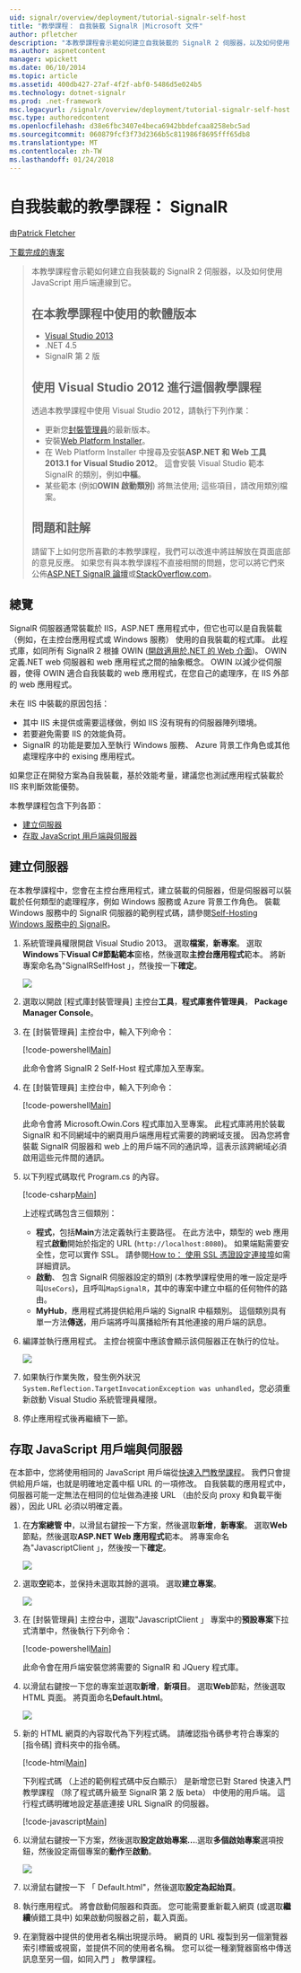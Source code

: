 ```yaml
---
uid: signalr/overview/deployment/tutorial-signalr-self-host
title: "教學課程： 自我裝載 SignalR |Microsoft 文件"
author: pfletcher
description: "本教學課程會示範如何建立自我裝載的 SignalR 2 伺服器，以及如何使用 JavaScript 用戶端連線到它。 教學課程 V 中使用的軟體版本..."
ms.author: aspnetcontent
manager: wpickett
ms.date: 06/10/2014
ms.topic: article
ms.assetid: 400db427-27af-4f2f-abf0-5486d5e024b5
ms.technology: dotnet-signalr
ms.prod: .net-framework
msc.legacyurl: /signalr/overview/deployment/tutorial-signalr-self-host
msc.type: authoredcontent
ms.openlocfilehash: d38e6fbc3407e4beca6942bbdefcaa8258ebc5ad
ms.sourcegitcommit: 060879fcf3f73d2366b5c811986f8695fff65db8
ms.translationtype: MT
ms.contentlocale: zh-TW
ms.lasthandoff: 01/24/2018
---
```

<a name="tutorial-signalr-self-host"></a>自我裝載的教學課程： SignalR
====================
由[Patrick Fletcher](https://github.com/pfletcher)

[下載完成的專案](http://code.msdn.microsoft.com/SignalR-Self-Host-Sample-6da0f383)

> 本教學課程會示範如何建立自我裝載的 SignalR 2 伺服器，以及如何使用 JavaScript 用戶端連線到它。
> 
> ## <a name="software-versions-used-in-the-tutorial"></a>在本教學課程中使用的軟體版本
> 
> 
> - [Visual Studio 2013](https://www.microsoft.com/visualstudio/eng/2013-downloads)
> - .NET 4.5
> - SignalR 第 2 版
>   
> 
> 
> ## <a name="using-visual-studio-2012-with-this-tutorial"></a>使用 Visual Studio 2012 進行這個教學課程
> 
> 
> 透過本教學課程中使用 Visual Studio 2012，請執行下列作業：
> 
> - 更新您[封裝管理員](http://docs.nuget.org/docs/start-here/installing-nuget)的最新版本。
> - 安裝[Web Platform Installer](https://www.microsoft.com/web/downloads/platform.aspx)。
> - 在 Web Platform Installer 中搜尋及安裝**ASP.NET 和 Web 工具 2013.1 for Visual Studio 2012**。 這會安裝 Visual Studio 範本 SignalR 的類別，例如**中樞**。
> - 某些範本 (例如**OWIN 啟動類別**) 將無法使用; 這些項目，請改用類別檔案。
> 
> 
> ## <a name="questions-and-comments"></a>問題和註解
> 
> 請留下上如何您所喜歡的本教學課程，我們可以改進中將註解放在頁面底部的意見反應。 如果您有與本教學課程不直接相關的問題，您可以將它們來公佈[ASP.NET SignalR 論壇](https://forums.asp.net/1254.aspx/1?ASP+NET+SignalR)或[StackOverflow.com](http://stackoverflow.com/)。


## <a name="overview"></a>總覽

SignalR 伺服器通常裝載於 IIS，ASP.NET 應用程式中，但它也可以是自我裝載 （例如，在主控台應用程式或 Windows 服務） 使用的自我裝載的程式庫。 此程式庫，如同所有 SignalR 2 根據 OWIN ([開啟適用於.NET 的 Web 介面](http://owin.org))。 OWIN 定義.NET web 伺服器和 web 應用程式之間的抽象概念。 OWIN 以減少從伺服器，使得 OWIN 適合自我裝載的 web 應用程式，在您自己的處理序，在 IIS 外部的 web 應用程式。

未在 IIS 中裝載的原因包括：

- 其中 IIS 未提供或需要這樣做，例如 IIS 沒有現有的伺服器陣列環境。
- 若要避免需要 IIS 的效能負荷。
- SignalR 的功能是要加入至執行 Windows 服務、 Azure 背景工作角色或其他處理程序中的 exising 應用程式。

如果您正在開發方案為自我裝載，基於效能考量，建議您也測試應用程式裝載於 IIS 來判斷效能優勢。

本教學課程包含下列各節：

- [建立伺服器](#server)
- [存取 JavaScript 用戶端與伺服器](#js)

<a id="server"></a>

## <a name="creating-the-server"></a>建立伺服器

在本教學課程中，您會在主控台應用程式，建立裝載的伺服器，但是伺服器可以裝載於任何類型的處理程序，例如 Windows 服務或 Azure 背景工作角色。 裝載 Windows 服務中的 SignalR 伺服器的範例程式碼，請參閱[Self-Hosting Windows 服務中的 SignalR](https://code.msdn.microsoft.com/SignalR-self-hosted-in-6ff7e6c3)。

1. 系統管理員權限開啟 Visual Studio 2013。 選取**檔案**，**新專案**。 選取**Windows**下**Visual C#**節點**範本**窗格，然後選取**主控台應用程式**範本。 將新專案命名為"SignalRSelfHost 」，然後按一下**確定**。

    ![](tutorial-signalr-self-host/_static/image1.png)
2. 選取以開啟 [程式庫封裝管理員] 主控台**工具**，**程式庫套件管理員**， **Package Manager Console**。
3. 在 [封裝管理員] 主控台中，輸入下列命令：

    [!code-powershell[Main](tutorial-signalr-self-host/samples/sample1.ps1)]

    此命令會將 SignalR 2 Self-Host 程式庫加入至專案。
4. 在 [封裝管理員] 主控台中，輸入下列命令：

    [!code-powershell[Main](tutorial-signalr-self-host/samples/sample2.ps1)]

    此命令會將 Microsoft.Owin.Cors 程式庫加入至專案。 此程式庫將用於裝載 SignalR 和不同網域中的網頁用戶端應用程式需要的跨網域支援。 因為您將會裝載 SignalR 伺服器和 web 上的用戶端不同的通訊埠，這表示該跨網域必須啟用這些元件間的通訊。
5. 以下列程式碼取代 Program.cs 的內容。

    [!code-csharp[Main](tutorial-signalr-self-host/samples/sample3.cs)]

    上述程式碼包含三個類別：

    - **程式**，包括**Main**方法定義執行主要路徑。 在此方法中，類型的 web 應用程式**啟動**開始於指定的 URL (`http://localhost:8080`)。 如果端點需要安全性，您可以實作 SSL。 請參閱[How to： 使用 SSL 憑證設定連接埠](https://msdn.microsoft.com/library/ms733791.aspx)如需詳細資訊。
    - **啟動**、 包含 SignalR 伺服器設定的類別 (本教學課程使用的唯一設定是呼叫`UseCors`)，且呼叫`MapSignalR`，其中的專案中建立中樞的任何物件的路由。
    - **MyHub**，應用程式將提供給用戶端的 SignalR 中樞類別。 這個類別具有單一方法**傳送**，用戶端將呼叫廣播給所有其他連接的用戶端的訊息。
6. 編譯並執行應用程式。 主控台視窗中應該會顯示該伺服器正在執行的位址。

    ![](tutorial-signalr-self-host/_static/image2.png)
7. 如果執行作業失敗，發生例外狀況`System.Reflection.TargetInvocationException was unhandled`，您必須重新啟動 Visual Studio 系統管理員權限。
8. 停止應用程式後再繼續下一節。

<a id="js"></a>

## <a name="accessing-the-server-with-a-javascript-client"></a>存取 JavaScript 用戶端與伺服器

在本節中，您將使用相同的 JavaScript 用戶端從[快速入門教學課程](../getting-started/tutorial-getting-started-with-signalr.md)。 我們只會提供給用戶端，也就是明確地定義中樞 URL 的一項修改。 自我裝載的應用程式中，伺服器可能一定無法在相同的位址做為連接 URL （由於反向 proxy 和負載平衡器），因此 URL 必須以明確定義。

1. 在**方案總管 中**，以滑鼠右鍵按一下方案，然後選取**新增**，**新專案**。 選取**Web**節點，然後選取**ASP.NET Web 應用程式**範本。 將專案命名為"JavascriptClient 」，然後按一下**確定**。

    ![](tutorial-signalr-self-host/_static/image3.png)
2. 選取**空**範本，並保持未選取其餘的選項。 選取**建立專案**。

    ![](tutorial-signalr-self-host/_static/image4.png)
3. 在 [封裝管理員] 主控台中，選取"JavascriptClient 」 專案中的**預設專案**下拉式清單中，然後執行下列命令：

    [!code-powershell[Main](tutorial-signalr-self-host/samples/sample4.ps1)]

    此命令會在用戶端安裝您將需要的 SignalR 和 JQuery 程式庫。
4. 以滑鼠右鍵按一下您的專案並選取**新增**，**新項目**。 選取**Web**節點，然後選取 HTML 頁面。 將頁面命名**Default.html**。

    ![](tutorial-signalr-self-host/_static/image5.png)
5. 新的 HTML 網頁的內容取代為下列程式碼。 請確認指令碼參考符合專案的 [指令碼] 資料夾中的指令碼。

    [!code-html[Main](tutorial-signalr-self-host/samples/sample5.html?highlight=31-32)]

    下列程式碼 （上述的範例程式碼中反白顯示） 是新增您已對 Stared 快速入門教學課程 （除了程式碼升級至 SignalR 第 2 版 beta） 中使用的用戶端。 這行程式碼明確地設定基底連接 URL SignalR 的伺服器。

    [!code-javascript[Main](tutorial-signalr-self-host/samples/sample6.js)]
6. 以滑鼠右鍵按一下方案，然後選取**設定啟始專案...**.選取**多個啟始專案**選項按鈕，然後設定兩個專案的**動作**至**啟動**。

    ![](tutorial-signalr-self-host/_static/image6.png)
7. 以滑鼠右鍵按一下 「 Default.html"，然後選取**設定為起始頁**。
8. 執行應用程式。 將會啟動伺服器和頁面。 您可能需要重新載入網頁 (或選取**繼續**偵錯工具中) 如果啟動伺服器之前，載入頁面。
9. 在瀏覽器中提供的使用者名稱出現提示時。 網頁的 URL 複製到另一個瀏覽器索引標籤或視窗，並提供不同的使用者名稱。 您可以從一種瀏覽器窗格中傳送訊息至另一個，如同入門 」 教學課程。
